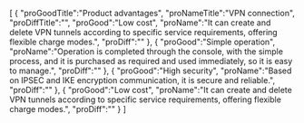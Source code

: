 [
	{
		"proGoodTitle":"Product advantages",
		"proNameTitle":"VPN connection",
		"proDiffTitle":"",
		"proGood":"Low cost",
		"proName":"It can create and delete VPN tunnels according to specific service requirements, offering flexible charge modes.",
		"proDiff":""
	},
	{
		"proGood":"Simple operation",
		"proName":"Operation is completed through the console, with the simple process, and it is purchased as required and used immediately, so it is easy to manage.",
		"proDiff":""
	},
	{
		"proGood":"High security",
		"proName":"Based on IPSEC and IKE encryption communication, it is secure and reliable.",
		"proDiff":""
	},
	{
		"proGood":"Low cost",
		"proName":"It can create and delete VPN tunnels according to specific service requirements, offering flexible charge modes.",
		"proDiff":""
	}
]